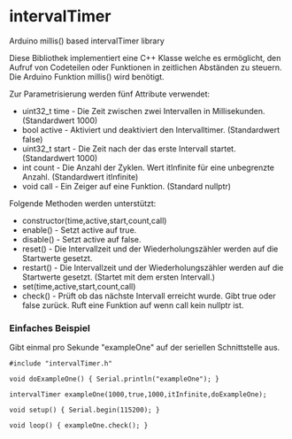 # intervalTimer
Arduino millis() based intervalTimer library

Diese Bibliothek implementiert eine C++ Klasse welche es ermöglicht, den Aufruf von Codeteilen
oder Funktionen in zeitlichen Abständen zu steuern. Die Arduino Funktion millis() wird benötigt.

Zur Parametrisierung werden fünf Attribute verwendet:

* uint32_t time - Die Zeit zwischen zwei Intervallen in Millisekunden. (Standardwert 1000)
* bool active - Aktiviert und deaktiviert den Intervalltimer. (Standardwert false)
* uint32_t start - Die Zeit nach der das erste Intervall startet. (Standardwert 1000)
* int count - Die Anzahl der Zyklen. Wert itInfinite für eine unbegrenzte Anzahl. (Standardwert itInfinite)
* void call - Ein Zeiger auf eine Funktion. (Standard nullptr)

Folgende Methoden werden unterstützt:

* constructor(time,active,start,count,call)
* enable() - Setzt active auf true.
* disable() - Setzt active auf false.
* reset() - Die Intervallzeit und der Wiederholungszähler werden auf die Startwerte gesetzt.
* restart() - Die Intervallzeit und der Wiederholungszähler werden auf die Startwerte gesetzt. (Startet mit dem ersten Intervall.)
* set(time,active,start,count,call)
* check() - Prüft ob das nächste Intervall erreicht wurde. Gibt true oder false zurück. Ruft eine Funktion auf wenn call kein nullptr ist.

### Einfaches Beispiel
Gibt einmal pro Sekunde "exampleOne" auf der seriellen Schnittstelle aus.

    #include "intervalTimer.h"
    
    void doExampleOne() { Serial.println("exampleOne"); }
    
    intervalTimer exampleOne(1000,true,1000,itInfinite,doExampleOne);
    
    void setup() { Serial.begin(115200); }
    
    void loop() { exampleOne.check(); }